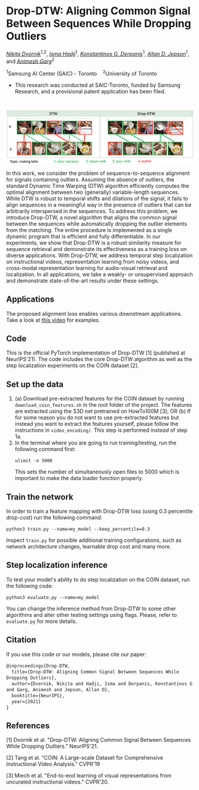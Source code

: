 # Drop-DTW: Aligning Common Signal Between Sequences While Dropping Outliers

*[Nikita Dvornik](https://thoth.inrialpes.fr/people/mdvornik/)*<sup>1,2</sup>, 
*[Isma Hadji](http://www.cse.yorku.ca/~hadjisma/)*<sup>1</sup>, 
*[Konstantinos G. Derpanis](https://www.cs.ryerson.ca/kosta/)*<sup>1</sup>, 
*[Allan D. Jepson](https://www.cs.toronto.edu/~jepson/)*<sup>1</sup>,
and *[Animesh Garg](https://animesh.garg.tech/)*<sup>2</sup>

<sup>1</sup>Samsung AI Center (SAIC) - Toronto &nbsp;&nbsp;
<sup>2</sup>University of Toronto &nbsp;&nbsp;
* This research was conducted at SAIC-Toronto, funded by Samsung Research, and a provisional patent application has been filed.


#
<div align="center">
  <img src="images/teaser_new.png" width="600px"/>
</div>

In this work, we consider the problem of sequence-to-sequence alignment for signals
containing outliers. Assuming the absence of outliers, the standard Dynamic
Time Warping (DTW) algorithm efficiently computes the optimal alignment between
two (generally) variable-length sequences. While DTW is robust to temporal
shifts and dilations of the signal, it fails to align sequences in a meaningful way
in the presence of outliers that can be arbitrarily interspersed in the sequences. To
address this problem, we introduce Drop-DTW, a novel algorithm that aligns the
common signal between the sequences while automatically dropping the outlier elements
from the matching. The entire procedure is implemented as a single dynamic
program that is efficient and fully differentiable. In our experiments, we show that
Drop-DTW is a robust similarity measure for sequence retrieval and demonstrate
its effectiveness as a training loss on diverse applications. With Drop-DTW, we
address temporal step localization on instructional videos, representation learning
from noisy videos, and cross-modal representation learning for audio-visual
retrieval and localization. In all applications, we take a weakly- or unsupervised
approach and demonstrate state-of-the-art results under these settings.

## Applications
The proposed alignment loss enables various downstream applications. Take a look
at [this video](https://youtu.be/lRwrHm_hjO8) for examples.

## Code
This is the official PyTorch implementation of Drop-DTW [1] (published at NeurIPS'21). The code includes the core Drop-DTW algorithm as well as the step localization experiments on the COIN dataset [2].

## Set up the data
1. (a) Download pre-extracted features for the COIN dataset by running `download_coin_features.sh` in the root folder of the project. The features are extracted using the S3D net pretrained on HowTo100M [3];
OR
(b) If for some reason you do not want to use pre-extracted features but instead you want to extract the features yourself, please follow the instructions in `video_encoding/`. This step is performed *instead* of step 1a.
2. In the terminal where you are going to run training/testing, run the following command first:
    ```
    ulimit -n 5000
    ```
    This sets the number of simultaneously open files to 5000 which is important to make the data loader function properly.

## Train the network
In order to train a feature mapping with Drop-DTW loss (using 0.3 percentile drop-cost) run the following command:
```
python3 train.py --name=my_model --keep_percentile=0.3
```
Inspect `train.py` for possible additional training configurations, such as network architecture changes, learnable drop cost and many more.

## Step localization inference
To test your model's ability to do step localization on the COIN dataset, run the following code:
```
python3 evaluate.py --name=my_model
```
You can change the inference method from Drop-DTW to some other algorithms and alter other testing settings using flags. Please, refer to `evaluate.py` for more details.

## Citation
If you use this code or our models, please cite our paper:
```
@inproceedings{Drop-DTW,
  title={Drop-DTW: Aligning Common Signal Between Sequences While Dropping Outliers},
  author={Dvornik, Nikita and Hadji, Isma and Derpanis, Konstantinos G and Garg, Animesh and Jepson, Allan D},
  booktitle={NeurIPS},
  year={2021}
}
```
## References
[1] Dvornik et al. "Drop-DTW: Aligning Common Signal Between Sequences While Dropping Outliers." NeurIPS'21.

[2] Tang et al. "COIN: A Large-scale Dataset for Comprehensive Instructional Video Analysis." CVPR'19

[3] Miech et al. "End-to-end learning of visual representations from uncurated instructional videos." CVPR'20.
